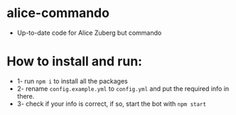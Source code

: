 # alice-commando
- Up-to-date code for Alice Zuberg but commando

# How to install and run:
- 1- run `npm i` to install all the packages
- 2- rename `config.example.yml` to `config.yml` and put the required info in there.
- 3- check if your info is correct, if so, start the bot with `npm start`
